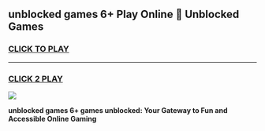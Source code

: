 
## unblocked games 6+ Play Online 👋 Unblocked Games
<h3>
<a href="https://premium.freeplayer.one?title=unblocked_games_6+&ref=19F">CLICK TO PLAY</a></h3>
<hr>

<h3>
<a href="https://premium.freeplayer.one?title=unblocked_games_6+&ref=19F">CLICK 2 PLAY</a>
  
</h3>

<a href="https://premium.freeplayer.one?title=unblocked_games_6+&ref=19F"><img src="https://clearcache.store/games.png"></a>


**unblocked games 6+ games unblocked: Your Gateway to Fun and Accessible Online Gaming**
